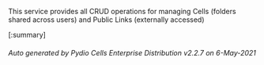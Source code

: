 






This service provides all CRUD operations for managing Cells (folders shared across users) and Public Links (externally accessed)

[:summary]

###### Auto generated by Pydio Cells Enterprise Distribution v2.2.7 on 6-May-2021
